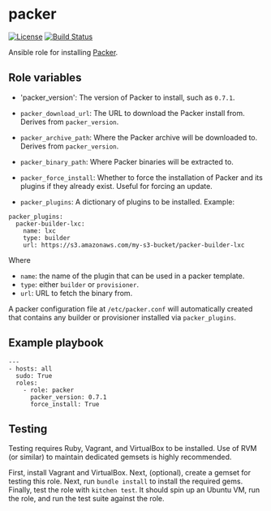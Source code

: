 # packer

[![License](https://img.shields.io/badge/license-MIT-blue.svg?style=flat)](https://raw.githubusercontent.com/saucelabs-ansible/packer/master/LICENSE)
[![Build Status](https://travis-ci.org/saucelabs-ansible/packer.svg?branch=master)](https://travis-ci.org/saucelabs-ansible/packer)

Ansible role for installing [Packer](http://packer.io).

## Role variables

- 'packer_version': The version of Packer to install, such as `0.7.1`.

- `packer_download_url`: The URL to download the Packer install from. Derives from `packer_version`.

- `packer_archive_path`: Where the Packer archive will be downloaded to. Derives from `packer_version`.

- `packer_binary_path`: Where Packer binaries will be extracted to.

- `packer_force_install`: Whether to force the installation of Packer and its plugins if they already exist. Useful for forcing an update.

- `packer_plugins`: A dictionary of plugins to be installed. Example:

```
packer_plugins:
  packer-builder-lxc:
    name: lxc
    type: builder
    url: https://s3.amazonaws.com/my-s3-bucket/packer-builder-lxc
```

  Where
  - `name`: the name of the plugin that can be used in a packer template.
  - `type`: either `builder` or `provisioner`.
  - `url`: URL to fetch the binary from.

  A packer configuration file at `/etc/packer.conf` will automatically created that contains any builder or provisioner installed via `packer_plugins`.

## Example playbook

    ---
    - hosts: all
      sudo: True
      roles:
        - role: packer
          packer_version: 0.7.1
          force_install: True

## Testing

Testing requires Ruby, Vagrant, and VirtualBox to be installed. Use of RVM (or similar) to maintain dedicated gemsets is highly recommended.

First, install Vagrant and VirtualBox. Next, (optional), create a gemset for testing this role. Next, run `bundle install` to install the required gems. Finally, test the role with `kitchen test`. It should spin up an Ubuntu VM, run the role, and run the test suite against the role.
